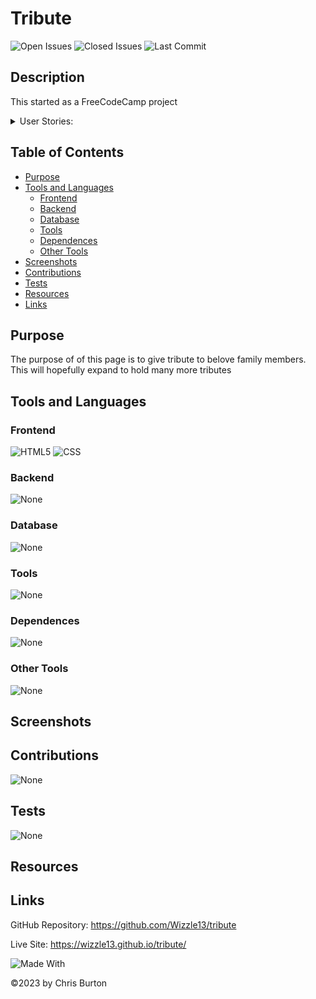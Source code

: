 # Tribute

![Open Issues](https://img.shields.io/github/issues-raw/wizzle13/tribute?style=plastic)
![Closed Issues](https://img.shields.io/github/issues-closed-raw/wizzle13/tribute?label=Closed%20Issues&style=plastic)
![Last Commit](https://img.shields.io/github/last-commit/wizzle13/tribute?style=plastic)

## Description
This started as a FreeCodeCamp project

 

<details>
<summary>
User Stories:
</summary>

- Your tribute page should have a main element with a corresponding id of main, which contains all other elements

- You should see an element with an id of title, which contains a string (i.e. text), that describes the subject of the tribute page (e.g. "Dr. Norman Borlaug")

- You should see either a figure or a div element with an id of img-div

- Within the #img-div element, you should see an img element with a corresponding id="image"

- Within the #img-div element, you should see an element with a corresponding id="img-caption" that contains textual content describing the image shown in #img-div

- 
- You should see an element with a corresponding id="tribute-info", which contains textual content describing the subject of the tribute page

- You should see an a element with a corresponding id="tribute-link", which links to an outside site, that contains additional information about the subject of the tribute page. HINT: You must give your element an attribute of target and set it to _blank in order for your link to open in a new tab

- Your #image should use max-width and height properties to resize responsively, relative to the width of its parent element, without exceeding its original size

- Your img element should be centered within its parent element

- Fulfill the user stories and pass all the tests below to complete this project. Give it your own personal style. Happy Coding!

Note: Be sure to add <link rel="stylesheet" href="styles.css"> in your HTML to link your stylesheet and apply your CSS
</details>


## Table of Contents
- [Purpose](#purpose)
- [Tools and Languages](#tools-and-languages)
    - [Frontend](#frontend)
    - [Backend](#backend)
    - [Database](#database)
    - [Tools](#tools)
    - [Dependences](#dependences)
    - [Other Tools](#other-tools)
- [Screenshots](#screenshots)   
- [Contributions](#contribution)
- [Tests](#test)
- [Resources](#resources)
- [Links](#links) 

 ## Purpose
   The purpose of of this page is to give tribute to belove family members.  This will hopefully expand to hold many more tributes

 ## Tools and Languages
 ### Frontend

![HTML5](https://img.shields.io/badge/HTML5-E34F26?style=plastic&logo=html5&logoColor=white)
![CSS](https://img.shields.io/badge/CSS3-1572B6?style=plastic&logo=css3&logoColor=white)


 ### Backend
 ![None](https://img.shields.io/badge/None-blue)
 ### Database
 ![None](https://img.shields.io/badge/None-blue)
 ### Tools
 
 ![None](https://img.shields.io/badge/None-blue)

 ### Dependences
![None](https://img.shields.io/badge/None-blue)
 ### Other Tools
 ![None](https://img.shields.io/badge/None-blue)
 ## Screenshots   
 ## Contributions
 ![None](https://img.shields.io/badge/None-blue)
 ## Tests
 ![None](https://img.shields.io/badge/None-blue)
 ## Resources
 

 ## Links 
 GitHub Repository: https://github.com/Wizzle13/tribute

 Live Site: https://wizzle13.github.io/tribute/

 ![Made With](https://img.shields.io/badge/Made%20with-Ultimate%20README%20Generator%20v2-blue?style=plastic)

  &copy;2023 by Chris Burton
